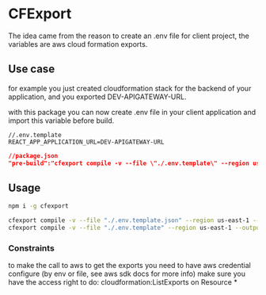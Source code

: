# CFExport

The idea came from the reason to create an .env file for client project, the variables are aws cloud formation exports.

## Use case

for example you just created cloudformation stack for the backend of your application, and you exported DEV-APIGATEWAY-URL.

with this package you can now create .env file in your client application and import this variable before build.

```.env
//.env.template
REACT_APP_APPLICATION_URL=DEV-APIGATEWAY-URL
```

```json
//package.json
"pre-build":"cfexport compile -v --file \"./.env.template\" --region us-east-1 --output \"./.env\" --format \".env\""
```

## Usage

```sh
npm i -g cfexport
```

```sh
cfexport compile -v --file "./.env.template.json" --region us-east-1 --output "./.env.json" --format "json"
cfexport compile -v --file "./.env.template" --region us-east-1 --output "./.env" --format ".env"
```

### Constraints

to make the call to aws to get the exports you need to have aws credential configure (by env or file, see aws sdk docs for more info)
make sure you have the access right to do: cloudformation:ListExports on Resource *
